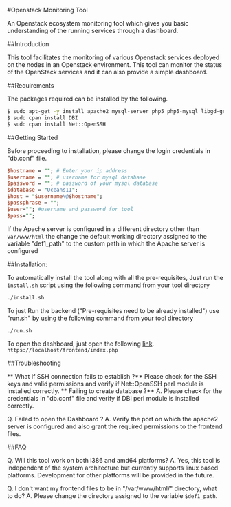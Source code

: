 #Openstack Monitoring Tool

An Openstack ecosystem monitoring tool which gives you basic understanding of the running services through a dashboard.


##Introduction

This tool facilitates the monitoring of various Openstack services deployed on the nodes in an
Openstack environment. This tool can monitor the status of the OpenStack services and it can also provide
a simple dashboard.

##Requirements

The packages required can be installed by the following.

```sh
$ sudo apt-get -y install apache2 mysql-server php5 php5-mysql libgd-graph-perl libapache2-mod-php5 cpanminus openssh-server
$ sudo cpan install DBI
$ sudo cpan install Net::OpenSSH
```

##Getting Started

Before proceeding to installation, please change the login credentials in "db.conf" file.

```perl
$hostname = ""; # Enter your ip address 
$username = ""; # username for mysql database
$password = ""; # password of your mysql database
$database = "Oceans11";
$host = "$username\@$hostname";
$passphrase = "";
$user=""; #username and password for tool
$pass="";
```

If the Apache server is configured in a different directory other than ````var/www/html````
the change the default working directory assigned to the variable "def1_path" to the custom 
path in which the Apache server is configured

##Installation:

To automatically install the tool along with all the pre-requisites, Just run the ````install.sh```` script using the following command from your tool directory
```sh
./install.sh
```
To just Run the backend ("Pre-requisites need to be already installed") use "run.sh" by using the following command from your tool directory
```sh
./run.sh
```
To open the dashboard, just open the following [link](`https://localhost/frontend/index.php).
````https://localhost/frontend/index.php ````

##Troubleshooting

** What If SSH connection fails to establish ?**
Please check for the SSH keys and valid permissions and verify if Net::OpenSSH perl module is installed correctly.
** Failing to create database ?**
A. Please check for the credentials in "db.conf" file and verify if DBI perl module is installed correctly.

Q. Failed to open the Dashboard ?
A. Verify the port on which the apache2 server is configured and also grant the required permissions to the frontend files.

##FAQ

Q. Will this tool work on both i386 and amd64 platforms?
A. Yes, this tool is independent of the system architecture but 
currently supports linux based platforms. Development for other
platforms will be provided in the future.

Q. I don't want my frontend files to be in "/var/www/html/" directory, 
what to do?
A. Please change the directory assigned to the variable 
````$def1_path````. 

